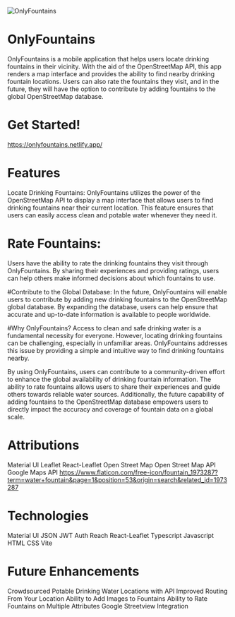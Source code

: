 ![OnlyFountains]( https://res.cloudinary.com/ddgunjkvv/image/upload/v1686306892/Screenshot_2023-06-09_at_5.34.14_AM_qmcbkd.png "OnlyFountains ScreenShot")

# OnlyFountains
OnlyFountains is a mobile application that helps users locate drinking fountains in their vicinity. With the aid of the OpenStreetMap API, this app renders a map interface and provides the ability to find nearby drinking fountain locations. Users can also rate the fountains they visit, and in the future, they will have the option to contribute by adding fountains to the global OpenStreetMap database.

# Get Started!
https://onlyfountains.netlify.app/

# Features
Locate Drinking Fountains: OnlyFountains utilizes the power of the OpenStreetMap API to display a map interface that allows users to find drinking fountains near their current location. This feature ensures that users can easily access clean and potable water whenever they need it.

# Rate Fountains: 
Users have the ability to rate the drinking fountains they visit through OnlyFountains. By sharing their experiences and providing ratings, users can help others make informed decisions about which fountains to use.

#Contribute to the Global Database: 
In the future, OnlyFountains will enable users to contribute by adding new drinking fountains to the OpenStreetMap global database. By expanding the database, users can help ensure that accurate and up-to-date information is available to people worldwide.

#Why OnlyFountains?
Access to clean and safe drinking water is a fundamental necessity for everyone. However, locating drinking fountains can be challenging, especially in unfamiliar areas. OnlyFountains addresses this issue by providing a simple and intuitive way to find drinking fountains nearby.

By using OnlyFountains, users can contribute to a community-driven effort to enhance the global availability of drinking fountain information. The ability to rate fountains allows users to share their experiences and guide others towards reliable water sources. Additionally, the future capability of adding fountains to the OpenStreetMap database empowers users to directly impact the accuracy and coverage of fountain data on a global scale.

# Attributions
Material UI
Leaflet
React-Leaflet
Open Street Map
Open Street Map API
Google Maps API
https://www.flaticon.com/free-icon/fountain_1973287?term=water+fountain&page=1&position=53&origin=search&related_id=1973287

# Technologies
Material UI
JSON
JWT Auth
Reach
React-Leaflet
Typescript
Javascript
HTML
CSS
Vite

# Future Enhancements
Crowdsourced Potable Drinking Water Locations with API
Improved Routing From Your Location
Ability to Add Images to Fountains
Ability to Rate Fountains on Multiple Attributes
Google Streetview Integration
